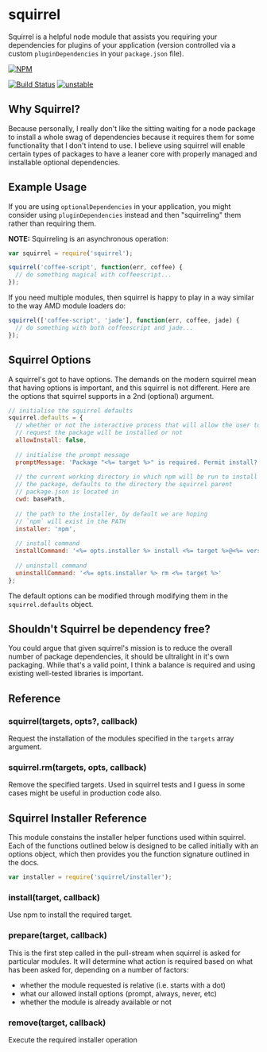 # squirrel

Squirrel is a helpful node module that assists you requiring your
dependencies for plugins of your application (version controlled via a
custom `pluginDependencies` in your `package.json` file).


[![NPM](https://nodei.co/npm/squirrel.png)](https://nodei.co/npm/squirrel/)

[![Build Status](https://travis-ci.org/DamonOehlman/squirrel.png?branch=master)](https://travis-ci.org/DamonOehlman/squirrel)
[![unstable](http://hughsk.github.io/stability-badges/dist/unstable.svg)](http://github.com/hughsk/stability-badges)

## Why Squirrel?

Because personally, I really don't like the sitting waiting for a node
package to install a whole swag of dependencies because it requires them
for some functionality that I don't intend to use.  I believe using
squirrel will enable certain types of packages to have a leaner core
with properly managed and installable optional dependencies.

## Example Usage

If you are using `optionalDependencies` in your application, you might
consider using `pluginDependencies` instead and then "squirreling"
them rather than requiring them.

__NOTE:__ Squirreling is an asynchronous operation:

```js
var squirrel = require('squirrel');

squirrel('coffee-script', function(err, coffee) {
  // do something magical with coffeescript...
});
```

If you need multiple modules, then squirrel is happy to play in a 
way similar to the way AMD module loaders do:

```js
squirrel(['coffee-script', 'jade'], function(err, coffee, jade) {
  // do something with both coffeescript and jade...
});
```

## Squirrel Options

A squirrel's got to have options.  The demands on the modern squirrel
mean that having options is important, and this squirrel is not different.
Here are the options that squirrel supports in a 2nd (optional) argument.

```js
// initialise the squirrel defaults
squirrel.defaults = {
  // whether or not the interactive process that will allow the user to
  // request the package will be installed or not
  allowInstall: false,
  
  // initialise the prompt message
  promptMessage: 'Package "<%= target %>" is required. Permit install? ',
  
  // the current working directory in which npm will be run to install
  // the package, defaults to the directory the squirrel parent
  // package.json is located in
  cwd: basePath, 
  
  // the path to the installer, by default we are hoping
  // `npm` will exist in the PATH
  installer: 'npm',
  
  // install command
  installCommand: '<%= opts.installer %> install <%= target %>@<%= version %>',
  
  // uninstall command
  uninstallCommand: '<%= opts.installer %> rm <%= target %>'
};
```

The default options can be modified through modifying them in
the `squirrel.defaults` object.

## Shouldn't Squirrel be dependency free?

You could argue that given squirrel's mission is to reduce the overall
number of package dependencies, it should be ultralight in it's own
packaging.  While that's a valid point, I think a balance is required and
using existing well-tested libraries is important.

## Reference

### squirrel(targets, opts?, callback)

Request the installation of the modules specified in the `targets` array
argument.

### squirrel.rm(targets, opts, callback)

Remove the specified targets.  Used in squirrel tests and I guess in some
cases might be useful in production code also.

## Squirrel Installer Reference

This module constains the installer helper functions used within squirrel.
Each of the functions outlined below is designed to be called initially
with an options object, which then provides you the function signature
outlined in the docs.

```js
var installer = require('squirrel/installer');
```

### install(target, callback)

Use npm to install the required target.

### prepare(target, callback)

This is the first step called in the pull-stream when squirrel is asked
for particular modules.  It will determine what action is required based
on what has been asked for, depending on a number of factors:

- whether the module requested is relative (i.e. starts with a dot)
- what our allowed install options (prompt, always, never, etc)
- whether the module is already available or not

### remove(target, callback)

Execute the required installer operation

